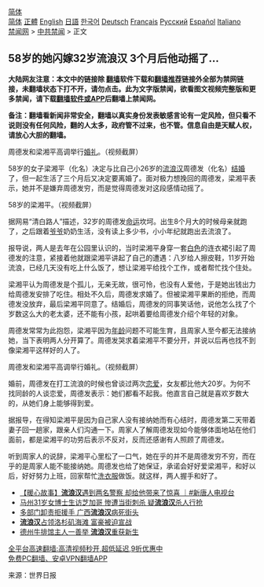  <!-- 面包屑导航 --> <div class="breadcrumb"><!-- GTranslate: https://gtranslate.io/ -->  <div class="switcher notranslate">  <div class="selected">  <a href="#" onclick="return false;"> 简体</a>  </div>  <div class="option">  <a href="https://www.bannedbook.org" onclick="doGTranslate('zh-CN|zh-CN');jQuery('div.switcher div.selected a').html(jQuery(this).html());return false;" title="简体中文" class="nturl selected"> 简体</a>  <a href="https://www.bannedbook.org/zh-tw/" onclick="doGTranslate('zh-CN|zh-TW');jQuery('div.switcher div.selected a').html(jQuery(this).html());return false;" title="繁體中文" class="nturl"> 正體</a>  <a href="https://www.bannedbook.org/en/" onclick="doGTranslate('zh-CN|en');jQuery('div.switcher div.selected a').html(jQuery(this).html());return false;" title="English" class="nturl"> English</a>  <a href="https://www.bannedbook.org/ja/" onclick="doGTranslate('zh-CN|ja');jQuery('div.switcher div.selected a').html(jQuery(this).html());return false;" title="日本語" class="nturl"> 日語</a>  <a href="https://www.bannedbook.org/ko/" onclick="doGTranslate('zh-CN|ko');jQuery('div.switcher div.selected a').html(jQuery(this).html());return false;" title="한국어" class="nturl"> 한국어</a>  <a href="https://www.bannedbook.org/de/" onclick="doGTranslate('zh-CN|de');jQuery('div.switcher div.selected a').html(jQuery(this).html());return false;" title="Deutsch" class="nturl"> Deutsch</a>  <a href="https://www.bannedbook.org/fr/" onclick="doGTranslate('zh-CN|fr');jQuery('div.switcher div.selected a').html(jQuery(this).html());return false;" title="Français" class="nturl"> Français</a>  <a href="https://www.bannedbook.org/ru/" onclick="doGTranslate('zh-CN|ru');jQuery('div.switcher div.selected a').html(jQuery(this).html());return false;" title="Русский" class="nturl"> Русский</a>  <a href="https://www.bannedbook.org/es/" onclick="doGTranslate('zh-CN|es');jQuery('div.switcher div.selected a').html(jQuery(this).html());return false;" title="Español" class="nturl"> Español</a>  <a href="https://www.bannedbook.org/it/" onclick="doGTranslate('zh-CN|it');jQuery('div.switcher div.selected a').html(jQuery(this).html());return false;" title="Italiano" class="nturl"> Italiano</a>  </div>  </div>      <div class='breadcrumb-sub'><!-- Breadcrumb NavXT 6.3.0 --> <a href="https://www.bannedbook.org/" class="home">禁闻网</a> &gt; <a href="https://www.bannedbook.org/bnews/cbnews/" class="category">中共禁闻</a> &gt; 正文</div></div><h2>58岁的她闪嫁32岁流浪汉 3个月后他动摇了…</h2> <p class="notice"><b>大陆网友注意：本文中的链接除 <a href="https://github.com/bannedbook/fanqiang" >翻墙</a>软件下载和<a href="https://github.com/killgcd/justmysocks/blob/master/README.md">翻墙推荐</a>链接外全部为禁网链接，未翻墙状态下打不开，请勿点击。此为文字版禁闻，欲看图文视频完整版和更多禁闻，请下载<a href="https://github.com/bannedbook/fanqiang">翻墙软件或APP</a>后翻墙上禁闻网。</p><p>备注：翻墙看新闻非常安全，翻墙以真实身份发表敏感言论有一定风险，但只看不说则没有任何风险，翻的人太多，政府管不过来，也不管。信息自由是天赋人权，请放心大胆的翻墙。</b></p>  <div class="entry"> <p id="conimg">周德发和梁湘平高调举行<a href="https://www.bannedbook.org/bnews/tag/%e5%a9%9a%e7%a4%bc/" class="st_tag internal_tag" rel="tag" title="标签 婚礼 下的日志">婚礼</a>。（视频截屏）</p> <p>58岁的女子梁湘平（化名）决定与比自己小26岁的<a href="https://www.bannedbook.org/bnews/tag/%e6%b5%81%e6%b5%aa%e6%b1%89/" class="st_tag internal_tag" rel="tag" title="标签 流浪汉 下的日志">流浪汉</a>周德发（化名）<a href="https://www.bannedbook.org/bnews/tag/%e7%bb%93%e5%a9%9a/" class="st_tag internal_tag" rel="tag" title="标签 结婚 下的日志">结婚</a>了，但一起生活了三个月后又决定要离婚了。面对极力想挽回的周德发，梁湘平表示，她并不是嫌弃周德发穷，而是觉得周德发对这段感情动摇了。</p> <p>58岁的梁湘平。（视频截屏）</p>  <p>据网易“清白路人”描述，32岁的周德发<a href="https://www.bannedbook.org/bnews/tag/%e5%91%bd%e8%bf%90/" class="st_tag internal_tag" rel="tag" title="标签 命运 下的日志">命运</a>坎坷。出生8个月大的时候母亲就跑了，之后跟着<a href="https://www.bannedbook.org/bnews/tag/%E7%88%B7%E7%88%B7/" class="st_tag internal_tag" rel="tag" title="标签 爷爷 下的日志">爷爷</a>奶奶生活，没有读上多少书，小小年纪就跑出去流浪了。</p> <p>报导说，两人是去年在公园里认识的，当时梁湘平身穿一套<a href="https://www.bannedbook.org/bnews/tag/%E7%99%BD%E8%89%B2/" class="st_tag internal_tag" rel="tag" title="标签 白色 下的日志">白色</a>的连衣裙引起了周德发的注意，紧接着他就跟梁湘平讲起了自己的遭遇：八岁给人擦皮鞋，11岁开始流浪，已经几天没有吃上什么饭了，想让梁湘平给找个工作，或者帮忙找个住处。</p> <p>梁湘平认为周德发是个孤儿，无亲无故，很可怜，也没有人爱他，于是她出钱出力给周德发安排了吃住。相处不久后，周德发求婚了。但被梁湘平果断的拒绝，而周德发没放弃，最后梁湘平同意了。结婚后，周德发的同事笑话他，说他怎么找了个岁数这么大的老太婆，还不能有小孩，起哄着要给周德发介绍个年轻的对象。</p>  <p>周德发常常为此抱怨，梁湘平因为<a href="https://www.bannedbook.org/bnews/tag/%E5%B9%B4%E9%BE%84/" class="st_tag internal_tag" rel="tag" title="标签 年龄 下的日志">年龄</a>问题不可能生育，且周家人至今都无法接纳她，当下表明两人分开算了。周德发哭求着梁湘平不要分开，并说以后再也找不到像梁湘平这样好的人了。</p> <p>周德发和梁湘平高调举行婚礼。（视频截屏）</p> <p>婚前，周德发在打工流浪的时候也曾谈过两次<a href="https://www.bannedbook.org/bnews/tag/%E6%81%8B%E7%88%B1/" class="st_tag internal_tag" rel="tag" title="标签 恋爱 下的日志">恋爱</a>，女友都比他大20岁。为何不找同龄的人谈恋爱，周德发表示：她们都看不起我。他直言自己就是喜欢岁数大的，从她们身上能够得到爱。</p>  <p>据报导，在得知梁湘平是因为自己家人没有接纳她而有心结时，周德发第二天带着妻子回一趟家，跟亲人们沟通一下。周家人了解周德发现如今能够体面地站在他们面前，都是梁湘平的功劳后表示不反对，反而还感谢有人照顾了周德发。</p> <p>听到周家人的说辞，梁湘平心里松了一口气，她在乎的并不是周德发穷不穷，而在乎的是周家人能不能接纳她。周德发也给了她保证，承诺会好好爱梁湘平，和好以后，好好努力上班，回家帮忙<a href="https://www.bannedbook.org/bnews/tag/%E6%B4%97%E8%A1%A3%E6%9C%8D/" class="st_tag internal_tag" rel="tag" title="标签 洗衣服 下的日志">洗衣服</a>做饭。就这样，两人握手和好了。</p> <ul class='op-related-articles' title='相关阅读'> <li><a href='https://www.bannedbook.org/bnews/bannedvideo/20210714/1586824.html' target='_blank'>【暖心故事】<b>流浪汉</b>遇到两名警察 却给他带来了惊喜 ｜#新唐人电视台</a></li> <li><a href='https://www.bannedbook.org/bnews/cnnews/20210622/1571521.html' target='_blank'>马州31岁女博士生访芝加哥 惨遭当街刺杀 疑<b>流浪汉</b>杀人行抢</a></li> <li><a href='https://www.bannedbook.org/bnews/ssgc/20210611/1564774.html' target='_blank'>多部门卸责拒援手 广西<b>流浪汉</b>病死街头</a></li> <li><a href='https://www.bannedbook.org/bnews/cnnews/20210521/1550800.html' target='_blank'><b>流浪汉</b>占领洛杉矶海滩 富豪被迫宣战</a></li> <li><a href='https://www.bannedbook.org/bnews/comments/20210510/1543675.html' target='_blank'>德州牛排馆主人一善举 <b>流浪汉</b>重获新生</a></li> </ul> <p class="texttj"> <a href="https://github.com/bannedbook/fanqiang/wiki/V2ray%E6%9C%BA%E5%9C%BA" target="_blank">全平台高速翻墙:高清视频秒开,超低延迟,9折优惠中</a><br/> <a href="https://github.com/bannedbook/fanqiang/wiki/%E7%A6%81%E9%97%BB%E7%BD%91%E5%AE%89%E5%8D%93%E7%BF%BB%E5%A2%99%E6%96%B0%E9%97%BBAPP" target="_blank">免费PC翻墙、安卓VPN翻墙APP</a></p> <p> 来源：世界日报 </p><a name='sharetosocial'></a>  <div style="margin-bottom:5px;padding-bottom:5px;clear:both"> <div id="archive-pix-1" class="banner-ads"> <!-- AuctionX Display platform tag START --> <div id="26318x728x90x621x_ADSLOT2" clicktrack="%%CLICK_URL_ESC%%"></div> <!-- AuctionX Display platform tag END --> </div> <div id="archive-pix-2" class="banner-ads"> <!-- AuctionX Display platform tag START --> <div id="26315x300x250x621x_ADSLOT2" clicktrack="%%CLICK_URL_ESC%%"></div> <!-- AuctionX Display platform tag END --> </div> </div>  <div id="archive-pix-1" class="banner-ads"> <!-- AuctionX Display platform tag START --> <div id="26318x728x90x621x_ADSLOT3" clicktrack="%%CLICK_URL_ESC%%"></div> <!-- AuctionX Display platform tag END --> </div> </div><!--END ENTRY--> 